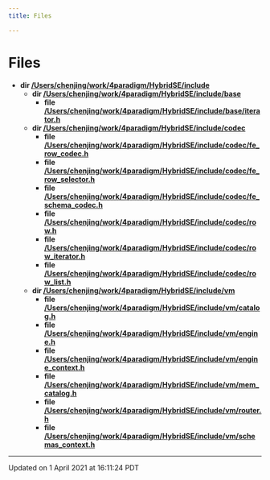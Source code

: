 ```yaml
---
title: Files

---
```

# Files




* **dir [/Users/chenjing/work/4paradigm/HybridSE/include](/hybridse/usage/api/c++/Files/dir_d44c64559bbebec7f509842c48db8b23.md#dir-/users/chenjing/work/4paradigm/hybridse/include)** 
    * **dir [/Users/chenjing/work/4paradigm/HybridSE/include/base](/hybridse/usage/api/c++/Files/dir_ab1c81409f0df724f17c9ef30afee877.md#dir-/users/chenjing/work/4paradigm/hybridse/include/base)** 
        * **file [/Users/chenjing/work/4paradigm/HybridSE/include/base/iterator.h](/hybridse/usage/api/c++/Files/iterator_8h.md#file-iterator.h)** 
    * **dir [/Users/chenjing/work/4paradigm/HybridSE/include/codec](/hybridse/usage/api/c++/Files/dir_f8a08ccfa35b95825689092cb2231273.md#dir-/users/chenjing/work/4paradigm/hybridse/include/codec)** 
        * **file [/Users/chenjing/work/4paradigm/HybridSE/include/codec/fe_row_codec.h](/hybridse/usage/api/c++/Files/fe__row__codec_8h.md#file-fe_row_codec.h)** 
        * **file [/Users/chenjing/work/4paradigm/HybridSE/include/codec/fe_row_selector.h](/hybridse/usage/api/c++/Files/fe__row__selector_8h.md#file-fe_row_selector.h)** 
        * **file [/Users/chenjing/work/4paradigm/HybridSE/include/codec/fe_schema_codec.h](/hybridse/usage/api/c++/Files/fe__schema__codec_8h.md#file-fe_schema_codec.h)** 
        * **file [/Users/chenjing/work/4paradigm/HybridSE/include/codec/row.h](/hybridse/usage/api/c++/Files/row_8h.md#file-row.h)** 
        * **file [/Users/chenjing/work/4paradigm/HybridSE/include/codec/row_iterator.h](/hybridse/usage/api/c++/Files/row__iterator_8h.md#file-row_iterator.h)** 
        * **file [/Users/chenjing/work/4paradigm/HybridSE/include/codec/row_list.h](/hybridse/usage/api/c++/Files/row__list_8h.md#file-row_list.h)** 
    * **dir [/Users/chenjing/work/4paradigm/HybridSE/include/vm](/hybridse/usage/api/c++/Files/dir_44c59f5911742676bc976212da987890.md#dir-/users/chenjing/work/4paradigm/hybridse/include/vm)** 
        * **file [/Users/chenjing/work/4paradigm/HybridSE/include/vm/catalog.h](/hybridse/usage/api/c++/Files/catalog_8h.md#file-catalog.h)** 
        * **file [/Users/chenjing/work/4paradigm/HybridSE/include/vm/engine.h](/hybridse/usage/api/c++/Files/engine_8h.md#file-engine.h)** 
        * **file [/Users/chenjing/work/4paradigm/HybridSE/include/vm/engine_context.h](/hybridse/usage/api/c++/Files/engine__context_8h.md#file-engine_context.h)** 
        * **file [/Users/chenjing/work/4paradigm/HybridSE/include/vm/mem_catalog.h](/hybridse/usage/api/c++/Files/mem__catalog_8h.md#file-mem_catalog.h)** 
        * **file [/Users/chenjing/work/4paradigm/HybridSE/include/vm/router.h](/hybridse/usage/api/c++/Files/router_8h.md#file-router.h)** 
        * **file [/Users/chenjing/work/4paradigm/HybridSE/include/vm/schemas_context.h](/hybridse/usage/api/c++/Files/schemas__context_8h.md#file-schemas_context.h)** 



-------------------------------

Updated on  1 April 2021 at 16:11:24 PDT
